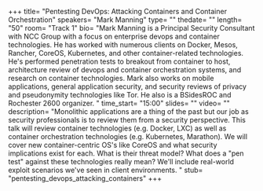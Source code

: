 +++
title= "Pentesting DevOps: Attacking Containers and Container Orchestration"
speakers= "Mark Manning"
type= ""
thedate= ""
length= "50"
room= "Track 1"
bio= "Mark Manning is a Principal Security Consultant with NCC Group with a focus on enterprise devops and container technologies. He has worked with numerous clients on Docker, Mesos, Rancher, CoreOS, Kubernetes, and other container-related technologies. He&#x27;s performed penetration tests to breakout from container to host, architecture review of devops and container orchestration systems, and research on container technologies. Mark also works on mobile applications, general application security, and security reviews of privacy and pseudonymity technologies like Tor. He also is a BSidesROC and Rochester 2600 organizer.  "
time_start= "15:00"
slides= ""
video= ""
description= "Monolithic applications are a thing of the past but our job as security professionals is to review them from a security perspective. This talk will review container technologies (e.g. Docker, LXC) as well as container orchestration technologies (e.g. Kubernetes, Marathon). We will cover new container-centric OS&#x27;s like CoreOS and what security implications exist for each. What is their threat model? What does a &quot;pen test&quot; against these technologies really mean? We&#x27;ll include real-world exploit scenarios we&#x27;ve seen in client environments. "
stub= "pentesting_devops_attacking_containers"
+++